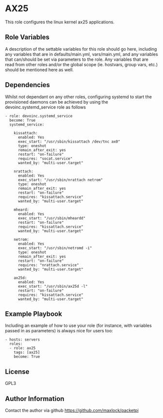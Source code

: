 AX25
=========

This role configures the linux kernel ax25 applications.


Role Variables
--------------

A description of the settable variables for this role should go here, including any variables that are in defaults/main.yml, vars/main.yml, and any variables that can/should be set via parameters to the role. Any variables that are read from other roles and/or the global scope (ie. hostvars, group vars, etc.) should be mentioned here as well.

Dependencies
------------

Whilst not dependant on any other roles, configuring systemd to start the provisioned daemons can be achieved by using the devoinc.systemd_service role as follows

```
- role: devoinc.systemd_service
  become: True
  systemd_service:

    kissattach:
      enabled: Yes
      exec_start: "/usr/sbin/kissattach /dev/tnc ax0"
      type: oneshot
      remain_after_exit: yes
      restart: "on-failure"
      requires: "socat.service"
      wanted_by: "multi-user.target"

    nrattach:
      enabled: Yes
      exec_start: "/usr/sbin/nrattach netrom"
      type: oneshot
      remain_after_exit: yes
      restart: "on-failure"
      requires: "kissattach.service"
      wanted_by: "multi-user.target"

    mheard:
      enabled: Yes
      exec_start: "/usr/sbin/mheardd"
      restart: "on-failure"
      requires: "kissattach.service"
      wanted_by: "multi-user.target"

    netrom:
      enabled: Yes
      exec_start: "/usr/sbin/netromd -i"
      type: oneshot
      remain_after_exit: yes
      restart: "on-failure"
      requires: "nrattach.service"
      wanted_by: "multi-user.target"

    ax25d:
      enabled: Yes
      exec_start: "/usr/sbin/ax25d -l"
      restart: "on-failure"
      requires: "kissattach.service"
      wanted_by: "multi-user.target"
```

Example Playbook
----------------

Including an example of how to use your role (for instance, with variables passed in as parameters) is always nice for users too:

```
- hosts: servers
  roles:
  - role: ax25
    tags: [ax25]
    become: True
```

License
-------

GPL3

Author Information
------------------

Contact the author via github https://github.com/maxlock/packetpi
